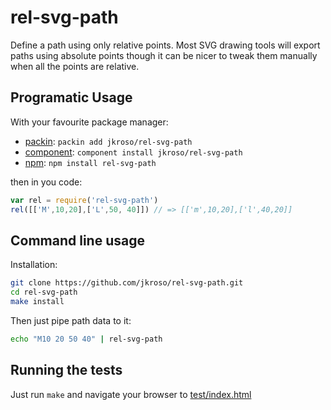 
# rel-svg-path

  Define a path using only relative points. Most SVG drawing tools will export paths using absolute points though it can be nicer to tweak them manually when all the points are relative.

## Programatic Usage

With your favourite package manager:

- [packin](//github.com/jkroso/packin): `packin add jkroso/rel-svg-path`
- [component](//github.com/component/component#installing-packages): `component install jkroso/rel-svg-path`
- [npm](//npmjs.org/doc/cli/npm-install.html): `npm install rel-svg-path`

then in you code:

```js
var rel = require('rel-svg-path')
rel([['M',10,20],['L',50, 40]]) // => [['m',10,20],['l',40,20]]
```

## Command line usage

  Installation:

```sh
git clone https://github.com/jkroso/rel-svg-path.git
cd rel-svg-path
make install
```

  Then just pipe path data to it:

```sh
echo "M10 20 50 40" | rel-svg-path
```

## Running the tests

Just run `make` and navigate your browser to [test/index.html](test/index.html)
